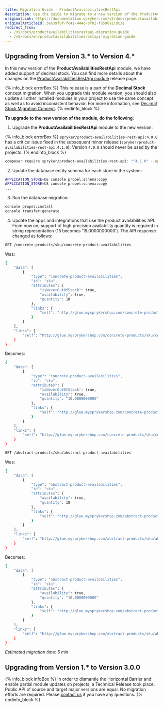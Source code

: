 ```yaml
---
title: Migration Guide - ProductAvailabilitiesRestApi
description: Use the guide to migrate to a new version of the ProductAvailabilitiesRestApi module.
originalLink: https://documentation.spryker.com/v5/docs/productavailabilitiesrestapi-migration-guide
originalArticleId: 3ea39f0f-fc41-444c-bf02-f0590a1cdc3e
redirect_from:
  - /v5/docs/productavailabilitiesrestapi-migration-guide
  - /v5/docs/en/productavailabilitiesrestapi-migration-guide
---
```


## Upgrading from Version 3.* to Version 4.*

In this new version of the **ProductAvailabilitiesRestApi** module, we have added support of decimal stock. You can find more details about the changes on the [ProductAvailabilitiesRestApi module](https://github.com/spryker/product-availabilities-rest-api/releases) release page.

{% info_block errorBox %}
This release is a part of the **Decimal Stock** concept migration. When you upgrade this module version, you should also update all other installed modules in your project to use the same concept as well as to avoid inconsistent behavior. For more information, see [Decimal Stock Migration Concept](/docs/scos/dev/migration-concepts/decimal-stock-migration-concept.html).
{% endinfo_block %}

**To upgrade to the new version of the module, do the following:**

1. Upgrade the **ProductAvailabilitiesRestApi** module to the new version:

{% info_block errorBox %}
`spryker/product-availabilities-rest-api:4.0.0` has a critical issue fixed in the subsequent minor release (`spryker/product-availabilities-rest-api:4.1.0`). Version `4.0.0` should never be used by the projects.
{% endinfo_block %}

```bash
composer require spryker/product-availabilities-rest-api: "^4.1.0" --update-with-dependencies
```
2. Update the database entity schema for each store in the system:

```bash
APPLICATION_STORE=DE console propel:schema:copy
APPLICATION_STORE=US console propel:schema:copy
...
```
3. Run the database migration:

```bash
console propel:install
console transfer:generate
```
4. Update the apps and integrations that use the product availabilities API. From now on, support of high precision availability quantity is required in string representation (15 becomes '15.0000000000'). The API response changed as follows: 

```bash
GET /concrete-products/sku/concrete-product-availabilities
```

Was:
```bash
{
    "data": [
        {
            "type": "concrete-product-availabilities",
            "id": "sku",
            "attributes": {
                "isNeverOutOfStock": true,
                "availability": true,
                "quantity": 10
            },
            "links": {
                "self": "http://glue.mysprykershop.com/concrete-products/sku/concrete-product-availabilities"
            }
        }
    ],
    "links": {
        "self": "http://glue.mysprykershop.com/concrete-products/sku/concrete-product-availabilities"
    }
}
```

Becomes:
```bash
{
    "data": [
        {
            "type": "concrete-product-availabilities",
            "id": "sku",
            "attributes": {
                "isNeverOutOfStock": true,
                "availability": true,
                "quantity": "10.0000000000"
            },
            "links": {
                "self": "http://glue.mysprykershop.com/concrete-products/sku/concrete-product-availabilities"
            }
        }
    ],
    "links": {
        "self": "http://glue.mysprykershop.com/concrete-products/sku/concrete-product-availabilities"
    }
}
```

```bash
GET /abstract-products/sku/abstract-product-availabilities
```

Was:
```bash
{
    "data": [
        {
            "type": "abstract-product-availabilities",
            "id": "sku",
            "attributes": {
                "availability": true,
                "quantity": 10
            },
            "links": {
                "self": "http://glue.mysprykershop.com/abstract-products/sku/abstract-product-availabilities"
            }
        }
    ],
    "links": {
        "self": "http://glue.mysprykershop.com/abstract-products/sku/abstract-product-availabilities"
    }
}
```

Becomes:
```bash
{
    "data": [
        {
            "type": "abstract-product-availabilities",
            "id": "sku",
            "attributes": {
                "availability": true,
                "quantity": "10.0000000000"
            },
            "links": {
                "self": "http://glue.mysprykershop.com/abstract-products/sku/abstract-product-availabilities"
            }
        }
    ],
    "links": {
        "self": "http://glue.mysprykershop.com/abstract-products/sku/abstract-product-availabilities"
    }
}
```

*Estimated migration time: 5 min*

## Upgrading from Version 1.* to Version 3.0.0

{% info_block infoBox %}
In order to dismantle the Horizontal Barrier and enable partial module updates on projects, a Technical Release took place. Public API of source and target major versions are equal. No migration efforts are required. Please [contact us](https://spryker.com/en/support/) if you have any questions.
{% endinfo_block %}

